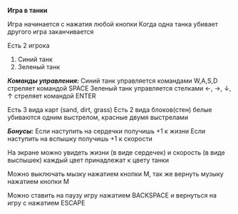 **Игра в танки**

Игра начинается с нажатия любой кнопки
Когда одна танка убивает другого игра заканчивается

Есть 2 игрока
1. Синий танк
2. Зеленый танк

**_Команды управления:_**
Синий танк управляется командами W,A,S,D стреляет командой SPACE
Зеленый танк управляется стелками ←, →, ↓, ↑ стреляет командой ENTER

Есть 3 вида карт (sand, dirt, grass)
Есть 2 вида блоков(стен) белые убиваются одним выстрелом, красные двумя выстрелами

**_Бонусы:_**
Если наступить на сердечки получишь +1 к жизни
Если наступить на вспышку получишь +1 к скорости

На экране можно увидеть жизни (в виде сердечек) и скорость (в виде выспышек) каждый цвет принадлежат к цвету танки

Можно выключать мызку нажатием кнопки М, так же вернуть музыку нажатием кнопки М

Можно ставить на паузу игру нажатием BACKSPACE и вернуться на игру с нажатием ESCAPE



